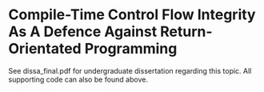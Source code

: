 # Compile-Time Control Flow Integrity As A Defence Against Return-Orientated Programming

See dissa_final.pdf for undergraduate dissertation regarding this topic. All supporting code can also be found above.
